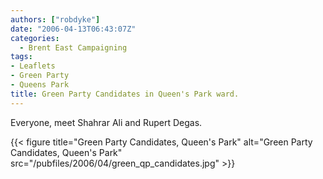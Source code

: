 ```yaml
---
authors: ["robdyke"]
date: "2006-04-13T06:43:07Z"
categories:
  - Brent East Campaigning
tags:
- Leaflets
- Green Party
- Queens Park
title: Green Party Candidates in Queen's Park ward.
---
```

Everyone, meet Shahrar Ali and Rupert Degas.

{{< figure title="Green Party Candidates, Queen's Park" alt="Green Party Candidates, Queen's Park" src="/pubfiles/2006/04/green_qp_candidates.jpg" >}}